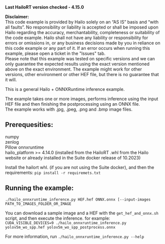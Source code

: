 **Last HailoRT version checked - 4.15.0**

**Disclaimer:** <br />
This code example is provided by Hailo solely on an “AS IS” basis and “with all faults”. No responsibility or liability is accepted or shall be imposed upon Hailo regarding the accuracy, merchantability, completeness or suitability of the code example. Hailo shall not have any liability or responsibility for errors or omissions in, or any business decisions made by you in reliance on this code example or any part of it. If an error occurs when running this example, please open a ticket in the "Issues" tab.<br />
Please note that this example was tested on specific versions and we can only guarantee the expected results using the exact version mentioned above on the exact environment. The example might work for other versions, other environment or other HEF file, but there is no guarantee that it will.


This is a general Hailo + ONNXRuntime inference example.  

The example takes one or more images, performs inference using the input HEF file and then finishing the postprocessing using an ONNX file.  
The example works with .jpg, .jpeg, .png and .bmp image files.  

## Prerequesities:  
numpy  
zenlog  
Pillow
onnxruntime  
hailo_platform >= 4.14.0 (installed from the HailoRT .whl from the Hailo website or already installed in the Suite docker release of 10.2023)  

Install the hailort whl. (if you are not using the Suite docker), and then the requirements:
`pip install -r requiremets.txt`


## Running the example:  
```./hailo_onnxruntime_inference.py HEF.hef ONNX.onnx [--input-images PATH_TO_IMAGES_FOLDER_OR_IMAGE```

You can download a sample image and a HEF with the `get_hef_and_onnx.sh` script, and then execute the inference.
for example:  
```CUDA_VISIBLE_DEVICES=9 ./hailo_onnxruntime_inference.py yolov5m_wo_spp.hef yolov5m_wo_spp_postprocess.onnx```

For more information, run ```./hailo_onnxruntime_inference.py --help```   
